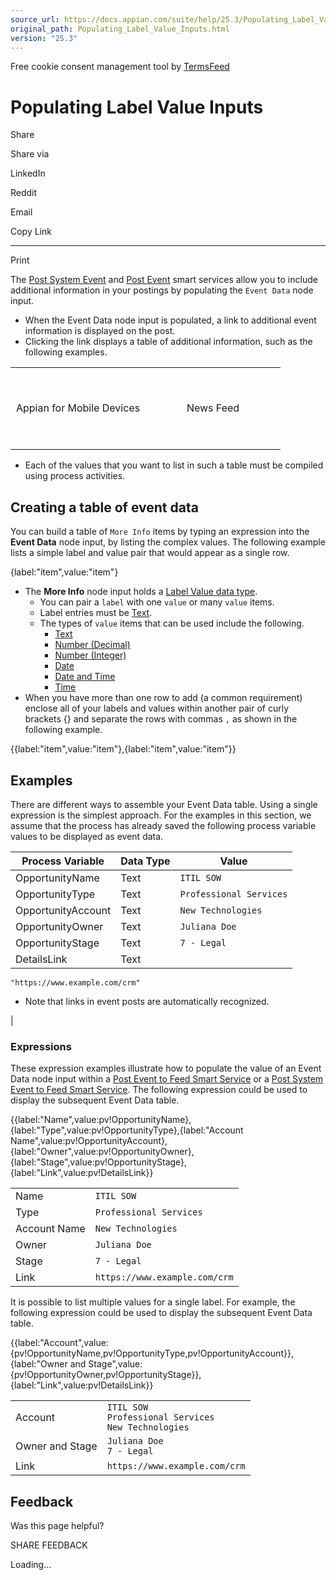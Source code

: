 ```yaml
---
source_url: https://docs.appian.com/suite/help/25.3/Populating_Label_Value_Inputs.html
original_path: Populating_Label_Value_Inputs.html
version: "25.3"
---
```


Free cookie consent management tool by [TermsFeed](https://www.termsfeed.com/)

# Populating Label Value Inputs

Share

Share via

LinkedIn

Reddit

Email

Copy Link

* * *

Print

The [Post System Event](Post_System_Event_to_Feed_Smart_Service.html) and [Post Event](Post_Event_to_Feed_Smart_Service.html) smart services allow you to include additional information in your postings by populating the `Event Data` node input.

-   When the Event Data node input is populated, a link to additional event information is displayed on the post.
-   Clicking the link displays a table of additional information, such as the following examples.

<table class="appianTable"><tbody><tr><td><p><br></p><center><p><a href="images/Event_data_a4m.png"><embed src="images/Event_data_a4m.png" title="fig:Appian for Mobile Devices" width="200"></a><br>Appian for Mobile Devices</p></center><p><br></p></td><td><p><br></p><center><p><a href="images/Event_data_table_example.png"><embed src="images/Event_data_table_example.png" title="fig:News Feed" width="200"></a><br>News Feed</p></center><p><br></p></td></tr></tbody></table>

-   Each of the values that you want to list in such a table must be compiled using process activities.

## Creating a table of event data

You can build a table of `More Info` items by typing an expression into the **Event Data** node input, by listing the complex values. The following example lists a simple label and value pair that would appear as a single row.

{label:"item",value:"item"}

-   The **More Info** node input holds a [Label Value data type](Appian_Data_Types.html#labelvalue).
    -   You can pair a `label` with one `value` or many `value` items.
    -   Label entries must be [Text](Appian_Data_Types.html#text).
    -   The types of `value` items that can be used include the following.
        -   [Text](Appian_Data_Types.html#text)
        -   [Number (Decimal)](Appian_Data_Types.html#number-decimal)
        -   [Number (Integer)](Appian_Data_Types.html#number-integer)
        -   [Date](Appian_Data_Types.html#date)
        -   [Date and Time](Appian_Data_Types.html#date-and-time)
        -   [Time](Appian_Data_Types.html#time)
-   When you have more than one row to add (a common requirement) enclose all of your labels and values within another pair of curly brackets {} and separate the rows with commas `,` as shown in the following example.

{{label:"item",value:"item"},{label:"item",value:"item"}}

## Examples

There are different ways to assemble your Event Data table. Using a single expression is the simplest approach. For the examples in this section, we assume that the process has already saved the following process variable values to be displayed as event data.

| Process Variable | Data Type | Value |
| --- | --- | --- |
| OpportunityName | Text | `ITIL SOW` |
| OpportunityType | Text | `Professional Services` |
| OpportunityAccount | Text | `New Technologies` |
| OpportunityOwner | Text | `Juliana Doe` |
| OpportunityStage | Text | `7 - Legal` |
| DetailsLink | Text |
`"https://www.example.com/crm"`

-   Note that links in event posts are automatically recognized.

 |

### Expressions

These expression examples illustrate how to populate the value of an Event Data node input within a [Post Event to Feed Smart Service](Post_Event_to_Feed_Smart_Service.html) or a [Post System Event to Feed Smart Service](Post_System_Event_to_Feed_Smart_Service.html). The following expression could be used to display the subsequent Event Data table.

{{label:"Name",value:pv!OpportunityName},{label:"Type",value:pv!OpportunityType},{label:"Account Name",value:pv!OpportunityAccount},{label:"Owner",value:pv!OpportunityOwner},{label:"Stage",value:pv!OpportunityStage},{label:"Link",value:pv!DetailsLink}}

<table class="appianTable"><tbody><tr><td>Name</td><td><code>ITIL SOW</code></td></tr><tr><td>Type</td><td><code>Professional Services</code></td></tr><tr><td>Account Name</td><td><code>New Technologies</code></td></tr><tr><td>Owner</td><td><code>Juliana Doe</code></td></tr><tr><td>Stage</td><td><code>7 - Legal</code></td></tr><tr><td>Link</td><td><code>https://www.example.com/crm</code></td></tr></tbody></table>

It is possible to list multiple values for a single label. For example, the following expression could be used to display the subsequent Event Data table.

{{label:"Account",value:{pv!OpportunityName,pv!OpportunityType,pv!OpportunityAccount}},{label:"Owner and Stage",value:{pv!OpportunityOwner,pv!OpportunityStage}},{label:"Link",value:pv!DetailsLink}}

<table class="appianTable"><tbody><tr><td>Account</td><td><code>ITIL SOW</code><br><code>Professional Services</code><br><code>New Technologies</code></td></tr><tr><td>Owner and Stage</td><td><code>Juliana Doe</code><br><code>7 - Legal</code></td></tr><tr><td>Link</td><td><code>https://www.example.com/crm</code></td></tr></tbody></table>

## Feedback

Was this page helpful?

SHARE FEEDBACK

Loading...